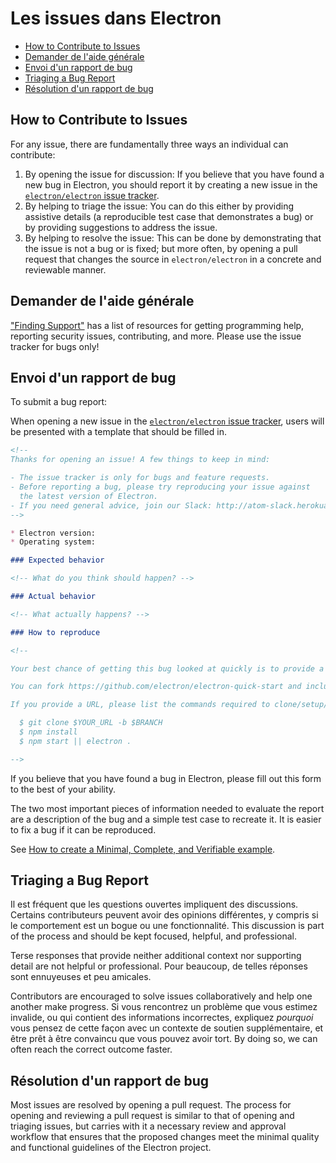 # Les issues dans Electron

* [How to Contribute to Issues](#how-to-contribute-to-issues)
* [Demander de l'aide générale](#asking-for-general-help)
* [Envoi d'un rapport de bug](#submitting-a-bug-report)
* [Triaging a Bug Report](#triaging-a-bug-report)
* [Résolution d'un rapport de bug](#resolving-a-bug-report)

## How to Contribute to Issues

For any issue, there are fundamentally three ways an individual can contribute:

1. By opening the issue for discussion: If you believe that you have found a new bug in Electron, you should report it by creating a new issue in the [`electron/electron` issue tracker](https://github.com/electron/electron/issues).
2. By helping to triage the issue: You can do this either by providing assistive details (a reproducible test case that demonstrates a bug) or by providing suggestions to address the issue.
3. By helping to resolve the issue: This can be done by demonstrating that the issue is not a bug or is fixed; but more often, by opening a pull request that changes the source in `electron/electron` in a concrete and reviewable manner.

## Demander de l'aide générale

["Finding Support"](../tutorial/support.md#finding-support) has a list of resources for getting programming help, reporting security issues, contributing, and more. Please use the issue tracker for bugs only!

## Envoi d'un rapport de bug

To submit a bug report:

When opening a new issue in the [`electron/electron` issue tracker](https://github.com/electron/electron/issues/new/choose), users will be presented with a template that should be filled in.

```markdown
<!--
Thanks for opening an issue! A few things to keep in mind:

- The issue tracker is only for bugs and feature requests.
- Before reporting a bug, please try reproducing your issue against
  the latest version of Electron.
- If you need general advice, join our Slack: http://atom-slack.herokuapp.com
-->

* Electron version:
* Operating system:

### Expected behavior

<!-- What do you think should happen? -->

### Actual behavior

<!-- What actually happens? -->

### How to reproduce

<!--

Your best chance of getting this bug looked at quickly is to provide a REPOSITORY that can be cloned and run.

You can fork https://github.com/electron/electron-quick-start and include a link to the branch with your changes.

If you provide a URL, please list the commands required to clone/setup/run your repo e.g.

  $ git clone $YOUR_URL -b $BRANCH
  $ npm install
  $ npm start || electron .

-->
```

If you believe that you have found a bug in Electron, please fill out this form to the best of your ability.

The two most important pieces of information needed to evaluate the report are a description of the bug and a simple test case to recreate it. It is easier to fix a bug if it can be reproduced.

See [How to create a Minimal, Complete, and Verifiable example](https://stackoverflow.com/help/mcve).

## Triaging a Bug Report

Il est fréquent que les questions ouvertes impliquent des discussions. Certains contributeurs peuvent avoir des opinions différentes, y compris si le comportement est un bogue ou une fonctionnalité. This discussion is part of the process and should be kept focused, helpful, and professional.

Terse responses that provide neither additional context nor supporting detail are not helpful or professional. Pour beaucoup, de telles réponses sont ennuyeuses et peu amicales.

Contributors are encouraged to solve issues collaboratively and help one another make progress. Si vous rencontrez un problème que vous estimez invalide, ou qui contient des informations incorrectes, expliquez *pourquoi* vous pensez de cette façon avec un contexte de soutien supplémentaire, et être prêt à être convaincu que vous pouvez avoir tort. By doing so, we can often reach the correct outcome faster.

## Résolution d'un rapport de bug

Most issues are resolved by opening a pull request. The process for opening and reviewing a pull request is similar to that of opening and triaging issues, but carries with it a necessary review and approval workflow that ensures that the proposed changes meet the minimal quality and functional guidelines of the Electron project.
